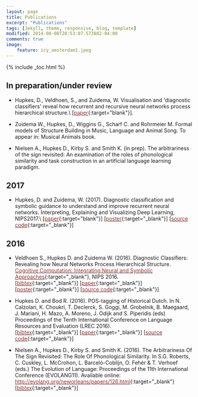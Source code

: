 ```yaml
---
layout: page
title: Publications
excerpt: "Publications"
tags: [Jekyll, theme, responsive, blog, template]
modified: 2014-08-08T20:53:07.573882-04:00
comments: true
image: 
    feature: icy_amsterdam1.jpeg
---
```


{% include _toc.html %}

## In preparation/under review

* Hupkes, D., Veldhoen, S., and Zuidema, W.  Visualisation and 'diagnostic classifiers' reveal how recurrent and recursive neural networks process hierarchical structure.\\
\[[<font color="brown">paper</font>](https://arxiv.org/abs/1711.10203){:target="blank"}\].

* Zuidema W., Hupkes, D., Wiggins G., Scharf C. and Rohrmeier M. Formal models of Structure Building in Music, Language and Animal Song. To appear in: Musical Animals book.

* Nielsen A., Hupkes D., Kirby S. and Smith K. (in prep). The arbitrariness of the sign revisited: An examination of the roles of phonological similarity and task construction in an artificial language learning paradigm.

## 2017

* Hupkes, D. and Zuidema, W. (2017). Diagnostic classification and symbolic guidance to understand and improve recurrent neural networks. Interpreting, Explaining and Visualizing Deep Learning, NIPS2017.\\
\[[<font color="brown">paper</font>](http://www.interpretable-ml.org/nips2017workshop/papers/12.pdf){:target="blank"}\] \[[<font color="brown">poster</font>](../research/nips2017_poster.pdf){:target="_blank"}\] \[[<font color="brown">source code</font>](https://github.com/dieuwkehupkes/processing_arithmetics){:target="_blank"}\]

## 2016

* Veldhoen S., Hupkes D. and Zuidema W. (2016). Diagnostic Classifiers: Revealing how Neural Networks
Process Hierarchical Structure. [<font color="brown">Cognitive Computation: Integrating Neural and Symbolic Approaches</font>](http://daselab.cs.wright.edu/nesy/CoCo2016/){:target="_blank"}, NIPS 2016.   
\[[<font color="brown">bibtex</font>](nips_bib.txt){:target="_blank"}\] \[[<font color="brown">paper</font>](../research/nips2016.pdf){:target="_blank"}\] \[[<font color="brown">poster</font>](../research/nips2016_poster.pdf){:target="_blank"}\] \[[<font color="brown">source code</font>](https://github.com/dieuwkehupkes/processing_arithmetics){:target="_blank"}\]

* Hupkes D. and Bod R. (2016). POS-tagging of Historical Dutch. In N. Calzolari, K. Choukri, T. Declerck, S. Goggi, M. Grobelnik, B. Maegaard, J. Mariani, H. Mazo, A. Moreno, J. Odijk and S. Piperidis (eds) Proceedings of the Tenth International Conference on Language Resources and Evaluation (LREC 2016).   
\[[<font color="brown">bibtex</font>](LREC_bib.txt){:target="_blank"}\] \[[<font color="brown">paper</font>](../research/LREC2016.pdf){:target="_blank"}\] \[[<font color="brown">source code</font>](https://github.com/dieuwkehupkes/POStagging){:target="_blank"}\]

* Nielsen A., Hupkes D., Kirby S. and Smith K. (2016). The Arbitrariness Of The Sign Revisited: The Role Of Phonological Similarity. In S.G. Roberts, C. Cuskley, L. McCrohon, L. Barceló-Coblijn, O. Fehér & T. Verhoef (eds.) The Evolution of Language: Proceedings of the 11th International Conference (EVOLANG11). Available online: [<font color="brown">http://evolang.org/neworleans/papers/126.html</font>](http://evolang.org/neworleans/papers/126.html){:target="_blank"}   
\[[<font color="brown">bibtex</font>](Evolang_bib.txt){:target="_blank"}\]

